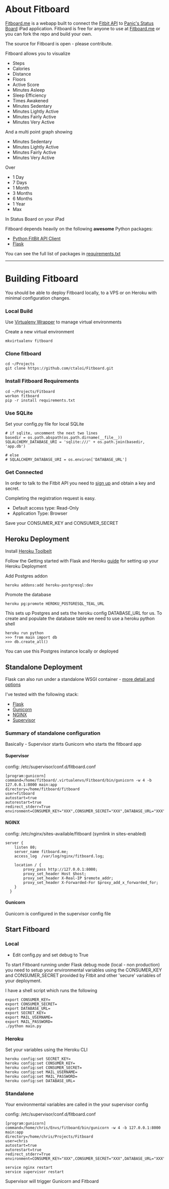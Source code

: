 # About Fitboard

[Fitboard.me](http://fitboard.me) is a webapp built to connect the [Fitbit API](http://dev.fitbit.com/) to [Panic's Status Board](https://panic.com/statusboard/) iPad application.  Fitboard is free for anyone to use at [Fitboard.me](http://fitboard.me) or you can fork the repo and build your own.

The source for Fitboard is open - please contribute.

Fitboard allows you to visualize

- Steps
- Calories
- Distance
- Floors
- Active Score
- Minutes Asleep
- Sleep Efficiency
- Times Awakened
- Minutes Sedentary
- Minutes Lightly Active
- Minutes Fairly Active
- Minutes Very Active


And a multi point graph showing

- Minutes Sedentary
- Minutes Lightly Active
- Minutes Fairly Active
- Minutes Very Active

Over

- 1 Day
- 7 Days
- 1 Month
- 3 Months
- 6 Months
- 1 Year
- Max

In Status Board on your iPad

Fitboard depends heavily on the following **awesome** Python packages:

- [Python FitBit API Client](https://github.com/orcasgit/python-fitbit)
- [Flask](http://flask.pocoo.org/)

You can see the full list of packages in [requirements.txt](https://github.com/ctaloi/Fitboard/blob/master/requirements.txt)


**********

# Building Fitboard

You should be able to deploy Fitboard locally, to a VPS or on Heroku with minimal configuration changes.

### Local Build

Use [Virtualenv Wrapper](http://virtualenvwrapper.readthedocs.org/en/latest/command_ref.html) to manage virtual environments

Create a new virtual environment

    mkvirtualenv fitboard

### Clone fitboard

    cd ~/Projects
    git clone https://github.com/ctaloi/Fitboard.git

### Install Fitboard Requirements

    cd ~/Projects/Fitboard
    workon fitboard
    pip -r install requirements.txt

### Use SQLite

Set your config.py file for local SQLite

    # if sqlite, uncomment the next two lines
    basedir = os.path.abspath(os.path.dirname(__file__))
    SQLALCHEMY_DATABASE_URI = 'sqlite:///' + os.path.join(basedir, 'app.db')

    # else
    # SQLALCHEMY_DATABASE_URI = os.environ['DATABASE_URL']

### Get Connected

In order to talk to the Fitbit API you need to [sign up](https://dev.fitbit.com/apps/new) and obtain a key and secret.

Completing the registration request is easy.

- Default access type: Read-Only
- Application Type: Browser

Save your CONSUMER_KEY and CONSUMER_SECRET

## Heroku Deployment

Install [Heroku Toolbelt](https://toolbelt.heroku.com/)

Follow the Getting started with Flask and Heroku [guide](https://devcenter.heroku.com/articles/python) for setting up your Heroku Deployment

Add Postgres addon

    heroku addons:add heroku-postgresql:dev

Promote the database

    heroku pg:promote HEROKU_POSTGRESQL_TEAL_URL

This sets up Postgres and sets the heroku config DATABASE_URL for us.  To create and populate the database table we need to use a heroku python shell

    heroku run python
    >>> from main import db
    >>> db.create_all()

You can use this Postgres instance locally or deployed

## Standalone Deployment

Flask can also run under a standalone WSGI container - [more detail and options](http://flask.pocoo.org/docs/deploying/wsgi-standalone/)

I've tested with the following stack:

- [Flask](http://flask.pocoo.org/)
- [Gunicorn](http://gunicorn.org/)
- [NGINX](http://nginx.org/)
- [Supervisor](https://pypi.python.org/pypi/supervisor)

### Summary of standalone configuration

Basically - Supervisor starts Gunicorn who starts the fitboard app

#### Supervisor

config: /etc/supervisor/conf.d/fitboard.conf

    [program:gunicorn]
    command=/home/fitboard/.virtualenvs/Fitboard/bin/gunicorn -w 4 -b 127.0.0.1:8000 main:app
    directory=/home/fitboard/fitboard
    user=fitboard
    autostart=true
    autorestart=true
    redirect_stderr=True
    environment=CONSUMER_KEY="XXX",CONSUMER_SECRET="XXX",DATABASE_URL="XXX",SECRET_KEY="XXX"

#### NGINX

config: /etc/nginx/sites-available/fitboard (symlink in sites-enabled)

    server {
        listen 80;
        server_name fitboard.me;
        access_log  /var/log/nginx/fitboard.log;

        location / {
            proxy_pass http://127.0.0.1:8000;
            proxy_set_header Host $host;
            proxy_set_header X-Real-IP $remote_addr;
            proxy_set_header X-Forwarded-For $proxy_add_x_forwarded_for;
        }
      }

#### Gunicorn

Gunicorn is configured in the supervisor config file

## Start Fitboard

### Local

- Edit config.py and set debug to True

To start Fitboard running under Flask debug mode (local - non production) you need to setup your environmental variables using the CONSUMER_KEY and CONSUMER_SECRET provided by Fitbit and other 'secure' variables of your deployment.

I have a shell script which runs the following

    export CONSUMER_KEY=
    export CONSUMER_SECRET=
    export DATABASE_URL=
    export SECRET_KEY=
    export MAIL_USERNAME=
    export MAIL_PASSWORD=
    ./python main.py

### Heroku

Set your variables using the Heroku CLI

    heroku config:set SECRET_KEY=
    heroku config:set CONSUMER_KEY=
    heroku config:set CONSUMER_SECRET=
    heroku config:set MAIL_USERNAME=
    heroku config:set MAIL_PASSWORD=
    heroku config:set DATABASE_URL=

### Standalone

Your environmental variables are called in the your supervisor config

config: /etc/supervisor/conf.d/fitboard.conf

    [program:gunicorn]
    command=/home/chris/Envs/fitboard/bin/gunicorn -w 4 -b 127.0.0.1:8000 main:app
    directory=/home/chris/Projects/Fitboard
    user=chris
    autostart=true
    autorestart=true
    redirect_stderr=True
    environment=CONSUMER_KEY="XXX",CONSUMER_SECRET="XXX",DATABASE_URL="XXX",SECRET_KEY="XXX"

    service nginx restart
    service supervisor restart

Supervisor will trigger Gunicorn and Fitboard
















